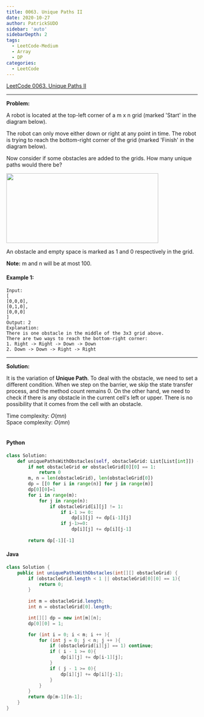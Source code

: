 ```yaml
---
title: 0063. Unique Paths II
date: 2020-10-27
author: PatrickSUDO
sidebar: 'auto'
sidebarDepth: 2
tags: 
  - LeetCode-Medium
  - Array
  - DP
categories:
  - LeetCode
---
```

[LeetCode 0063. Unique Paths II](https://leetcode.com/problems/unique-paths-ii/)

---
**Problem:** <br/>

A robot is located at the top-left corner of a m x n grid (marked 'Start' in the diagram below).

The robot can only move either down or right at any point in time. The robot is trying to reach the bottom-right corner of the grid (marked 'Finish' in the diagram below).

Now consider if some obstacles are added to the grids. How many unique paths would there be?

<img src="https://assets.leetcode.com/uploads/2018/10/22/robot_maze.png" style="width: 400px; height: 183px;">

An obstacle and empty space is marked as 1 and 0 respectively in the grid.

**Note:** m and n will be at most 100.

#### Example 1:

    Input:
    [
    [0,0,0],
    [0,1,0],
    [0,0,0]
    ]
    Output: 2
    Explanation:
    There is one obstacle in the middle of the 3x3 grid above.
    There are two ways to reach the bottom-right corner:
    1. Right -> Right -> Down -> Down
    2. Down -> Down -> Right -> Right


---
**Solution:** <br/>

It is the variation of **Unique Path**. To deal with the obstacle, we need to set a different condition. When we step on the barrier, we skip the state transfer process, and the method count remains 0. On the other hand, we need to check if there is any obstacle in the current cell's left or upper. There is no possibility that it comes from the cell with an obstacle.


Time complexity: $O(mn)$ </br>
Space complexity: $O(mn)$
</br>
</br>

#### Python
```python
class Solution:
    def uniquePathsWithObstacles(self, obstacleGrid: List[List[int]]) -> int:
        if not obstacleGrid or obstacleGrid[0][0] == 1:
            return 0
        m, n = len(obstacleGrid), len(obstacleGrid[0])
        dp = [[0 for i in range(n)] for j in range(m)]
        dp[0][0]=1
        for i in range(m):
            for j in range(n):
                if obstacleGrid[i][j] != 1:
                    if i-1 >= 0:
                        dp[i][j] += dp[i-1][j]
                    if j-1>=0:
                        dp[i][j] += dp[i][j-1]
                        
        return dp[-1][-1]
```


#### Java
```java
class Solution {
    public int uniquePathsWithObstacles(int[][] obstacleGrid) {
        if (obstacleGrid.length < 1 || obstacleGrid[0][0] == 1){
            return 0;
        }
        
        int m = obstacleGrid.length;
        int n = obstacleGrid[0].length;

        int[][] dp = new int[m][n];
        dp[0][0] = 1;

        for (int i = 0; i < m; i ++ ){
            for (int j = 0; j < n; j ++ ){
                if (obstacleGrid[i][j] == 1) continue;
                if ( i - 1 >= 0){
                    dp[i][j] += dp[i-1][j];
                }
                if ( j - 1 >= 0){
                    dp[i][j] += dp[i][j-1];
                }
            }
        }
        return dp[m-1][n-1];
    }
}
```
<Disqus shortname="patricksudo" />